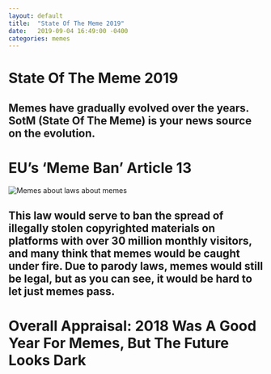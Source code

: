 ```yaml
---
layout: default
title:  "State Of The Meme 2019"
date:   2019-09-04 16:49:00 -0400
categories: memes
---
```

# State Of The Meme 2019

## Memes have gradually evolved over the years. SotM (State Of The Meme) is your news source on the evolution.

# EU’s ‘Meme Ban’ Article 13

![Memes about laws about memes](https://pics.me.me/the-eu-dank-copyright-law-memes-screw-article-13-36278103.png)

## This law would serve to ban the spread of illegally stolen copyrighted materials on platforms with over 30 million monthly visitors, and many think that memes would be caught under fire. Due to parody laws, memes would still be legal, but as you can see, it would be hard to let just memes pass.

# Overall Appraisal: 2018 Was A Good Year For Memes, But The Future Looks Dark
